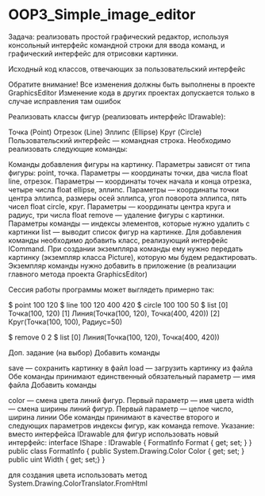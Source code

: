 # OOP3_Simple_image_editor
Задача: реализовать простой графический редактор, используя консольный интерфейс командной строки
для ввода команд, и графический интерфейс для отрисовки картинки.

Исходный код классов, отвечающих за пользовательский интерфейс

Обратите внимание! Все изменения должны быть выполнены в проекте GraphicsEditor
Изменение кода в других проектах допускается только в случае исправления там ошибок

Реализовать классы фигур (реализовать интерфейс IDrawable):

Точка (Point)
Отрезок (Line)
Эллипс (Ellipse)
Круг (Circle)
Пользовательский интерфейс — командная строка. Необходимо реализовать следующие команды:

Команды добавления фигуры на картинку. Параметры зависят от типа фигуры:
point, точка. Параметры — координаты точки, два числа float
line, отрезок. Параметры — координаты точек начала и конца отрезка, четыре числа float
ellipse, эллипс. Параметры — координаты точки центра эллипса, размеры осей эллипса, угол поворота эллипса, пять чисел float
circle, круг. Параметры — координаты центра круга и радиус, три числа float
remove — удаление фигуры с картинки. Параметры команды — индексы элементов, которые нужно удалить с картинки
list — выводит список фигур на картинке.
Для добавления команды необходимо добавить класс, реализующий интерфейс ICommand.
При создании экземпляра команды ему нужно передать картинку (экземпляр класса Picture),
которую мы будем редактировать. Экземпляр команды нужно добавить в приложение (в реализации главного метода проекта GraphicsEditor)

Сессия работы программы может выглядеть примерно так:

  $ point 100 120
  $ line  100 120 400 420
  $ circle 100 100 50
  $ list
  [0] Точка(100, 120)
  [1] Линия(Точка(100, 120), Точка(400, 420))
  [2] Круг(Точка(100, 100), Радиус=50)

  $ remove 0 2
  $ list
  [0] Линия(Точка(100, 120), Точка(400, 420))
  
Доп. задание (на выбор)
Добавить команды

save — сохранить картинку в файл
load — загрузить картинку из файла
Обе команды принимают единственный обязательный параметр — имя файла
Добавить команды

color — смена цвета линий фигур. Первый параметр — имя цвета
width — смена ширины линий фигур. Первый параметр — целое число, ширина линии
Обе команды принимают в качестве второго и следующих параметров индексы фигур, как команда remove. 
Указание: вместо интерфейса IDrawable для фигур использовать новый интерфейс:
interface IShape : IDrawable {
     FormatInfo Format { get; set; }
}
public class FormatInfo {
   public System.Drawing.Color Color { get; set; }
   public uint Width { get; set;}
}
  
для создания цвета использовать метод System.Drawing.ColorTranslator.FromHtml
